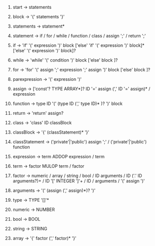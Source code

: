 
 01. start →
        statements

 02. block →
        '{' statements '}'

 03. statements →
        statement*

 04. statement →
        if
        / for
        / while
        / function
        / class
        / assign ';'
        / return ';'

 05. if →
        'if' '(' expression ')' block
        ['else' 'if' '(' expression ')' block]*  
        ['else' '(' expression ')' block]?

 06. while →
        'while' '(' condition ')' block
        ['else' block ]?

 07. for →
        'for' '(' assign ';' expression ';' assign ')' block
        ['else' block ]?

 08. parexpression →
        '(' expression ')'

 09. assign →
        ['const'? TYPE ARRAY*]? ID '=' assign (',' ID '=' assign)*
        / expression

 10. function →
        type ID '(' (type ID (',' type ID)* )? ')' block

 11. return →
        'return' assign?

 12. class →
        'class' ID classBlock

 13. classBlock →
        '{' (classStatement)* '}'

 14. classStatement →
        ('private'|'public') assign ';'
        / ('private'|'public') function

 15. expression →
        term ADDOP expression
        / term

 16. term →
        factor MULOP term
        / factor

 17. factor →
        numeric
        / array
        / string
        / bool
        / ID arguments
        / ID ('.' ID arguments?)+
        / ID '[' INTEGER ']'+
        / ID
        / arguments
        / '(' assign ')'

 18. arguments →
        '(' (assign (',' assign)\*)? ')'

 22. type    → TYPE '[]'*
 19. numeric → NUMBER
 20. bool    → BOOL
 21. string  → STRING
 22. array   → '{' factor (',' factor)* '}'
